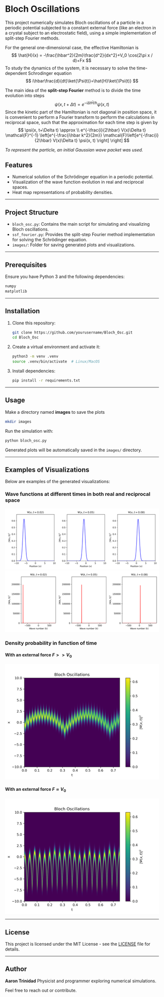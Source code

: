 # Bloch Oscillations

This project numerically simulates Bloch oscillations of a particle in a periodic potential subjected to a constant external force (like an electron in a crystal subject to an electrostatic field), using a simple implementation of split-step Fourier methods.

For the general one-dimensional case, the effective Hamiltonian is
$$
\hat{H}(x) = -\frac{\hbar^2}{2m}\frac{d^2}{dx^2}+V_0 \cos(2\pi x / d)+Fx
$$
To study the dynamics of the system, it is necessary to solve the time-dependent Schrodinger equation
$$
i\hbar\frac{d}{dt}\ket{\Psi(t)}=\hat{H}\ket{\Psi(t)}
$$

The main idea of the **split-step Fourier** method is to divide the time evolution into steps
$$
\psi(x, t+\Delta t) = e^{-i\Delta t \hat{H} / \hbar} \psi(x,t)
$$
Since the kinetic part of the Hamiltonian is not diagonal in position space, it is convenient to perform a Fourier transform to perform the calculations in reciprocal space, such that the approximation for each time step is given by
$$
\psi(x, t+\Delta t) \approx \\ e^{-\frac{i}{2\hbar} V(x)\Delta t} \mathcal{F}^{-1} \left[e^{-\frac{i\hbar k^2}{2m}} \mathcal{F}\left[e^{-\frac{i}{2\hbar} V(x)\Delta t} \psi(x, t) \right] \right]
$$

*To represent the particle, an initial Gaussian wave packet was used.*

## Features

- Numerical solution of the Schrödinger equation in a periodic potential.
- Visualization of the wave function evolution in real and reciprocal spaces.
- Heat map representations of probability densities.

---

## Project Structure

- `bloch_osc.py`: Contains the main script for simulating and visualizing Bloch oscillations.
- `ssf_fourier.py`: Provides the split-step Fourier method implementation for solving the Schrödinger equation.
- `images/`: Folder for saving generated plots and visualizations.

---

## Prerequisites

Ensure you have Python 3 and the following dependencies:

```bash
numpy
matplotlib
```

---

## Installation

1. Clone this repository:

   ```bash
   git clone https://github.com/yourusername/Bloch_Osc.git
   cd Bloch_Osc
   ```

2. Create a virtual environment and activate it:

   ```bash
   python3 -m venv .venv
   source .venv/bin/activate  # Linux/MacOS
   ```

3. Install dependencies:

   ```bash
   pip install -r requirements.txt
   ```

---

## Usage

Make a directory named **images** to save the plots

```bash
mkdir images
```

Run the simulation with:

```bash
python bloch_osc.py
```

Generated plots will be automatically saved in the `images/` directory.

---

## Examples of Visualizations

Below are examples of the generated visualizations:

### Wave functions at different times in both real and reciprocal space

![Real Space](images/evol_xspace.png)
![Reciprocal Space](images/evol_kspace.png)

### Density probability in function of time

#### With an external force $F>>V_0$

![Density](images/densityheatFstrong.png)

#### With an external force $F \approx V_0$

![Density](images/densityheatFweak.png)

---

## License

This project is licensed under the MIT License - see the [LICENSE](LICENSE) file for details.

---

## Author

**Aaron Trinidad**
Physicist and programmer exploring numerical simulations.

Feel free to reach out or contribute.
